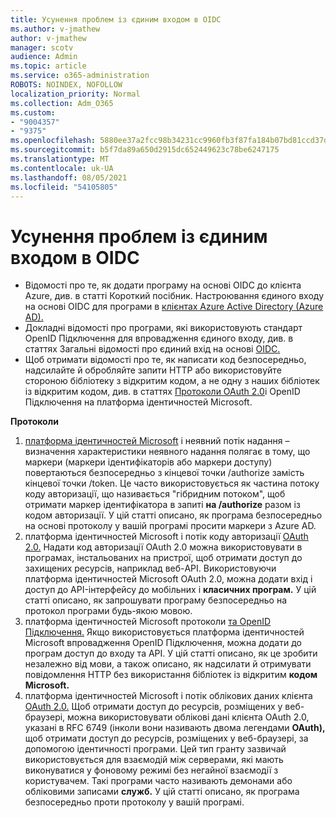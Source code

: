 ```yaml
---
title: Усунення проблем із єдиним входом в OIDC
ms.author: v-jmathew
author: v-jmathew
manager: scotv
audience: Admin
ms.topic: article
ms.service: o365-administration
ROBOTS: NOINDEX, NOFOLLOW
localization_priority: Normal
ms.collection: Adm_O365
ms.custom:
- "9004357"
- "9375"
ms.openlocfilehash: 5880ee37a2fcc98b34231cc9960fb3f87fa184b07bd81ccd37d0ea5a78170af0
ms.sourcegitcommit: b5f7da89a650d2915dc652449623c78be6247175
ms.translationtype: MT
ms.contentlocale: uk-UA
ms.lasthandoff: 08/05/2021
ms.locfileid: "54105805"
---
```

# <a name="troubleshoot-oidc-based-seamless-single-sign-on-sso-issues"></a>Усунення проблем із єдиним входом в OIDC

- Відомості про те, як додати програму на основі OIDC до клієнта Azure, див. в статті Короткий посібник. Настроювання єдиного входу на основі OIDC для програми в [клієнтах Azure Active Directory (Azure AD).](https://docs.microsoft.com/azure/active-directory/manage-apps/add-application-portal-setup-oidc-sso)
- Докладні відомості про програми, які використовують стандарт OpenID Підключення для впровадження єдиного входу, див. в статтях Загальні відомості про єдиний вхід на основі [OIDC.](https://docs.microsoft.com/azure/active-directory/manage-apps/configure-oidc-single-sign-on)
- Щоб отримати відомості про те, як написати код безпосередньо, надсилайте й обробляйте запити HTTP або використовуйте стороною бібліотеку з відкритим кодом, а не одну з наших бібліотек із відкритим кодом, див. в статтях [Протоколи OAuth 2.0](https://docs.microsoft.com/azure/active-directory/develop/active-directory-v2-protocols)і OpenID Підключення на платформа ідентичностей Microsoft.

**Протоколи**

1. [платформа ідентичностей Microsoft](https://docs.microsoft.com/azure/active-directory/develop/v2-oauth2-implicit-grant-flow) і неявний потік надання – визначення характеристики неявного надання полягає в тому, що маркери (маркери ідентифікаторів або маркери доступу) повертаються безпосередньо з кінцевої точки /authorize замість кінцевої точки /token. Це часто використовується як частина потоку коду авторизації, що називається "гібридним потоком", щоб отримати маркер ідентифікатора в запиті **на /authorize** разом із кодом авторизації. У цій статті описано, як програма безпосередньо на основі протоколу у вашій програмі просити маркери з Azure AD.
2. платформа ідентичностей Microsoft і потік коду авторизації [OAuth 2.0.](https://docs.microsoft.com/azure/active-directory/develop/v2-oauth2-auth-code-flow) Надати код авторизації OAuth 2.0 можна використовувати в програмах, інстальованих на пристрої, щоб отримати доступ до захищених ресурсів, наприклад веб-API. Використовуючи платформа ідентичностей Microsoft OAuth 2.0, можна додати вхід і доступ до API-інтерфейсу до мобільних і **класичних програм.** У цій статті описано, як запрошувати програму безпосередньо на протокол програми будь-якою мовою.
3. платформа ідентичностей Microsoft протоколи [та OpenID Підключення.](https://docs.microsoft.com/azure/active-directory/develop/v2-protocols-oidc) Якщо використовується платформа ідентичностей Microsoft впровадження OpenID Підключення, можна додати до програм доступ до входу та API. У цій статті описано, як це зробити незалежно від мови, а також описано, як надсилати й отримувати повідомлення HTTP без використання бібліотек із відкритим **кодом Microsoft.**
4. платформа ідентичностей Microsoft і потік облікових даних клієнта [OAuth 2.0.](https://docs.microsoft.com/azure/active-directory/develop/v2-oauth2-client-creds-grant-flow) Щоб отримати доступ до ресурсів, розміщених у веб-браузері, можна використовувати облікові дані клієнта OAuth 2.0, указані в RFC 6749 (інколи вони називають двома легендами **OAuth),** щоб отримати доступ до ресурсів, розміщених у веб-браузері, за допомогою ідентичності програми. Цей тип гранту зазвичай використовується для взаємодій між серверами, які мають виконуватися у фоновому режимі без негайної взаємодії з користувачем. Такі програми часто називають демонами або обліковими записами **служб.**  У цій статті описано, як програма безпосередньо проти протоколу у вашій програмі.
